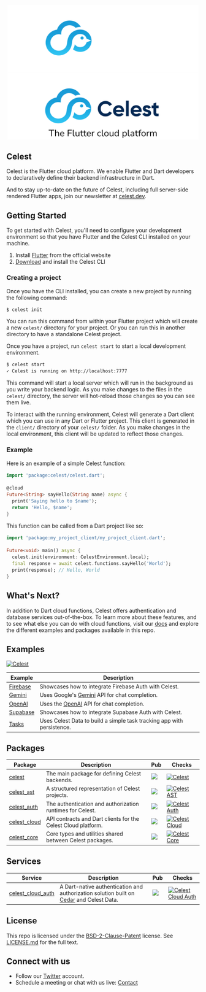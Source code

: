 <p align="center">
<img src="./assets/logo-dark.png#gh-dark-mode-only" width="500">
<img src="./assets/logo-light.png#gh-light-mode-only" width="500">
</p>

## Celest

Celest is the Flutter cloud platform. We enable Flutter and Dart developers to declaratively define their backend infrastructure in Dart.

And to stay up-to-date on the future of Celest, including full server-side rendered Flutter apps, join our newsletter at [celest.dev](https://www.celest.dev/#stay-up-to-date).

## Getting Started

To get started with Celest, you'll need to configure your development environment so that you have Flutter and the Celest CLI installed on your machine.

1. Install [Flutter](https://docs.flutter.dev/get-started/install) from the official website
3. [Download](https://celest.dev/download) and install the Celest CLI

### Creating a project

Once you have the CLI installed, you can create a new project by running the following command:

```bash
$ celest init
```
You can run this command from within your Flutter project which will create a new `celest/` directory for your project. Or you can run
this in another directory to have a standalone Celest project.

Once you have a project, run `celest start` to start a local development environment.

```bash
$ celest start
✓ Celest is running on http://localhost:7777
```

This command will start a local server which will run in the background as you write your backend logic. As you make changes to the files in the `celest/` directory, 
the server will hot-reload those changes so you can see them live.

To interact with the running environment, Celest will generate a Dart client which you can use in any Dart or Flutter project. This client 
is generated in the `client/` directory of your `celest/` folder. As you make changes in the local environment, this client will be updated to reflect those changes.

### Example

Here is an example of a simple Celest function:

```dart
import 'package:celest/celest.dart';

@cloud
Future<String> sayHello(String name) async {
  print('Saying hello to $name');
  return 'Hello, $name';
}
```

This function can be called from a Dart project like so:

```dart
import 'package:my_project_client/my_project_client.dart';

Future<void> main() async {
  celest.init(environment: CelestEnvironment.local);
  final response = await celest.functions.sayHello('World');
  print(response); // Hello, World
}
```

## What's Next?

In addition to Dart cloud functions, Celest offers authentication and database services out-of-the-box. To learn more about these features, 
and to see what else you can do with cloud functions, visit our [docs](https://celest.dev/docs) and explore the different examples and
packages available in this repo.

## Examples

[![Celest](https://github.com/celest-dev/celest/actions/workflows/examples.yaml/badge.svg)](https://github.com/celest-dev/celest/actions/workflows/examples.yaml)

| Example                        | Description                                                                               |
| ------------------------------ | ----------------------------------------------------------------------------------------- |
| [Firebase](examples/firebase/) | Showcases how to integrate Firebase Auth with Celest.                                     |
| [Gemini](examples/gemini/)     | Uses Google's [Gemini](https://ai.google.dev/) API for chat completion.                   |
| [OpenAI](examples/openai/)     | Uses the [OpenAI](https://platform.openai.com/docs/introduction) API for chat completion. |
| [Supabase](examples/supabase/) | Showcases how to integrate Supabase Auth with Celest.                                     |
| [Tasks](examples/tasks/)       | Uses Celest Data to build a simple task tracking app with persistence.                    |

## Packages

| Package                                | Description                                                   | Pub                                                                                                                            | Checks                                                                                                                                                                          |
| -------------------------------------- | ------------------------------------------------------------- | ------------------------------------------------------------------------------------------------------------------------------ | ------------------------------------------------------------------------------------------------------------------------------------------------------------------------------- |
| [celest](packages/celest/)             | The main package for defining Celest backends.                | <a href="https://pub.dev/packages/celest" target="_blank"> <img src="https://img.shields.io/pub/v/celest.svg"></a>             | [![Celest](https://github.com/celest-dev/celest/actions/workflows/celest.yaml/badge.svg)](https://github.com/celest-dev/celest/actions/workflows/celest.yaml)                   |
| [celest_ast](packages/celest_ast/)     | A structured representation of Celest projects.               | <a href="https://pub.dev/packages/celest_ast" target="_blank"> <img src="https://img.shields.io/pub/v/celest_ast.svg"></a>     | [![Celest AST](https://github.com/celest-dev/celest/actions/workflows/celest_ast.yaml/badge.svg)](https://github.com/celest-dev/celest/actions/workflows/celest_ast.yaml)       |
| [celest_auth](packages/celest_auth/)   | The authentication and authorization runtimes for Celest.     | <a href="https://pub.dev/packages/celest_auth" target="_blank"> <img src="https://img.shields.io/pub/v/celest_auth.svg"></a>   | [![Celest Auth](https://github.com/celest-dev/celest/actions/workflows/celest_auth.yaml/badge.svg)](https://github.com/celest-dev/celest/actions/workflows/celest_auth.yaml)    |
| [celest_cloud](packages/celest_cloud/) | API contracts and Dart clients for the Celest Cloud platform. | <a href="https://pub.dev/packages/celest_cloud" target="_blank"> <img src="https://img.shields.io/pub/v/celest_cloud.svg"></a> | [![Celest Cloud](https://github.com/celest-dev/celest/actions/workflows/celest_cloud.yaml/badge.svg)](https://github.com/celest-dev/celest/actions/workflows/celest_cloud.yaml) |
| [celest_core](packages/celest_core/)   | Core types and utilities shared between Celest packages.      | <a href="https://pub.dev/packages/celest_core" target="_blank"> <img src="https://img.shields.io/pub/v/celest_core.svg"></a>   | [![Celest Core](https://github.com/celest-dev/celest/actions/workflows/celest_core.yaml/badge.svg)](https://github.com/celest-dev/celest/actions/workflows/celest_core.yaml)    |

## Services

| Service                                          | Description                                                                                                                         | Pub                                                                                                                                      | Checks                                                                                                                                                                                         |
| ------------------------------------------------ | ----------------------------------------------------------------------------------------------------------------------------------- | ---------------------------------------------------------------------------------------------------------------------------------------- | ---------------------------------------------------------------------------------------------------------------------------------------------------------------------------------------------- |
| [celest_cloud_auth](packages/celest_cloud_auth/) | A Dart-native authentication and authorization solution built on [Cedar](https://github.com/celest-dev/cedar-dart) and Celest Data. | <a href="https://pub.dev/packages/celest_cloud_auth" target="_blank"> <img src="https://img.shields.io/pub/v/celest_cloud_auth.svg"></a> | [![Celest Cloud Auth](https://github.com/celest-dev/celest/actions/workflows/celest_cloud_auth.yaml/badge.svg)](https://github.com/celest-dev/celest/actions/workflows/celest_cloud_auth.yaml) |

## License

This repo is licensed under the [BSD-2-Clause-Patent](https://spdx.org/licenses/BSD-2-Clause-Patent.html) license. See [LICENSE.md](LICENSE.md) for the full text.

## Connect with us

- Follow our [Twitter](https://twitter.com/Celest_Dev) account.
- Schedule a meeting or chat with us live: [Contact](https://celest.dev/contact)
